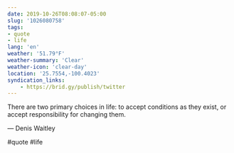 ```yaml
---
date: 2019-10-26T08:08:07-05:00
slug: '1026080758'
tags:
- quote
- life
lang: 'en'
weather: '51.79°F'
weather-summary: 'Clear'
weather-icon: 'clear-day'
location: '25.7554,-100.4023'
syndication_links:
    - https://brid.gy/publish/twitter
---
```

There are two primary choices in life: to accept conditions as they exist, or accept responsibility for changing them.

— Denis Waitley

#quote #life
